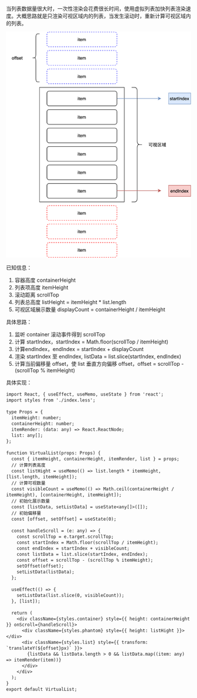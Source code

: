 

当列表数据量很大时，一次性渲染会花费很长时间，使用虚拟列表加快列表渲染速度。大概思路就是只渲染可视区域内的列表，当发生滚动时，重新计算可视区域内的列表。

![image](assset/list.png)

已知信息：

1. 容器高度 containerHeight
2. 列表项高度 itemHeight
3. 滚动距离 scrollTop
4. 列表总高度 listHeight = itemHeight * list.length
5. 可视区域展示数量 displayCount = containerHeight / itemHeight

具体思路：

1. 监听 container 滚动事件得到 scrollTop
2. 计算 startIndex，startIndex = Math.floor(scrollTop / itemHeight)
3. 计算endIndex，endIndex = startIndex +  displayCount
4. 渲染 startIndex 至 endIndex, listData = list.slice(startIndex, endIndex)
5. 计算当前偏移量 offset，使 list 垂直方向偏移 offset，offset = scrollTop - (scrollTop % itemHeight)

具体实现：

```
import React, { useEffect, useMemo, useState } from 'react';
import styles from './index.less';

type Props = {
  itemHeight: number;
  containerHeight: number;
  itemRender: (data: any) => React.ReactNode;
  list: any[];
};

function VirtualList(props: Props) {
  const { itemHeight, containerHeight, itemRender, list } = props;
  // 计算列表高度
  const listHight = useMemo(() => list.length * itemHeight, [list.length, itemHeight]);
  // 计算可视数量
  const visibleCount = useMemo(() => Math.ceil(containerHeight / itemHeight), [containerHeight, itemHeight]);
  // 初始化展示数量
  const [listData, setListData] = useState<any[]>([]);
  // 初始偏移量
  const [offset, setOffset] = useState(0);

  const handleScroll = (e: any) => {
    const scrollTop = e.target.scrollTop;
    const startIndex = Math.floor(scrollTop / itemHeight);
    const endIndex = startIndex + visibleCount;
    const listData = list.slice(startIndex, endIndex);
    const offset = scrollTop - (scrollTop % itemHeight);
    setOffset(offset);
    setListData(listData);
  };

  useEffect(() => {
    setListData(list.slice(0, visibleCount));
  }, [list]);

  return (
    <div className={styles.container} style={{ height: containerHeight }} onScroll={handleScroll}>
      <div className={styles.phantom} style={{ height: listHight }}></div>
      <div className={styles.list} style={{ transform: `translateY(${offset}px)` }}>
        {listData && listData.length > 0 && listData.map((item: any) => itemRender(item))}
      </div>
    </div>
  );
}
export default VirtualList;
```